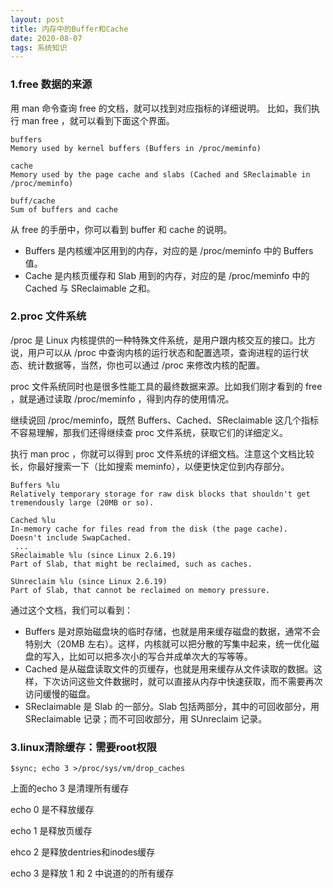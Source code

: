 ```yaml
---
layout: post
title: 内存中的Buffer和Cache
date: 2020-08-07
tags: 系统知识
---
```


### 1.free 数据的来源
用 man 命令查询 free 的文档，就可以找到对应指标的详细说明。
比如，我们执行 man free ，就可以看到下面这个界面。

```
buffers
Memory used by kernel buffers (Buffers in /proc/meminfo)

cache  
Memory used by the page cache and slabs (Cached and SReclaimable in /proc/meminfo)

buff/cache
Sum of buffers and cache
```

从 free 的手册中，你可以看到 buffer 和 cache 的说明。

- Buffers 是内核缓冲区用到的内存，对应的是 /proc/meminfo 中的 Buffers 值。
- Cache 是内核页缓存和 Slab 用到的内存，对应的是 /proc/meminfo 中的 Cached 与 SReclaimable 之和。

### 2.proc 文件系统

/proc 是 Linux 内核提供的一种特殊文件系统，是用户跟内核交互的接口。比方说，用户可以从 /proc 中查询内核的运行状态和配置选项，查询进程的运行状态、统计数据等，当然，你也可以通过 /proc  来修改内核的配置。

proc 文件系统同时也是很多性能工具的最终数据来源。比如我们刚才看到的 free ，就是通过读取 /proc/meminfo  ，得到内存的使用情况。

继续说回 /proc/meminfo，既然 Buffers、Cached、SReclaimable 这几个指标不容易理解，那我们还得继续查 proc 文件系统，获取它们的详细定义。

执行 man proc  ，你就可以得到 proc 文件系统的详细文档。注意这个文档比较长，你最好搜索一下（比如搜索 meminfo），以便更快定位到内存部分。

```
Buffers %lu
Relatively temporary storage for raw disk blocks that shouldn't get tremendously large (20MB or so).
 
Cached %lu
In-memory cache for files read from the disk (the page cache).  Doesn't include SwapCached.
 ...
SReclaimable %lu (since Linux 2.6.19)
Part of Slab, that might be reclaimed, such as caches.
 
SUnreclaim %lu (since Linux 2.6.19)
Part of Slab, that cannot be reclaimed on memory pressure.
```

通过这个文档，我们可以看到：

- Buffers 是对原始磁盘块的临时存储，也就是用来缓存磁盘的数据，通常不会特别大（20MB 左右）。这样，内核就可以把分散的写集中起来，统一优化磁盘的写入，比如可以把多次小的写合并成单次大的写等等。
- Cached 是从磁盘读取文件的页缓存，也就是用来缓存从文件读取的数据。这样，下次访问这些文件数据时，就可以直接从内存中快速获取，而不需要再次访问缓慢的磁盘。
- SReclaimable 是 Slab 的一部分。Slab 包括两部分，其中的可回收部分，用 SReclaimable 记录；而不可回收部分，用 SUnreclaim 记录。

### 3.linux清除缓存：需要root权限

```
$sync; echo 3 >/proc/sys/vm/drop_caches
```

上面的echo 3 是清理所有缓存

echo 0 是不释放缓存

echo 1 是释放页缓存

ehco 2 是释放dentries和inodes缓存

echo 3 是释放 1 和 2 中说道的的所有缓存